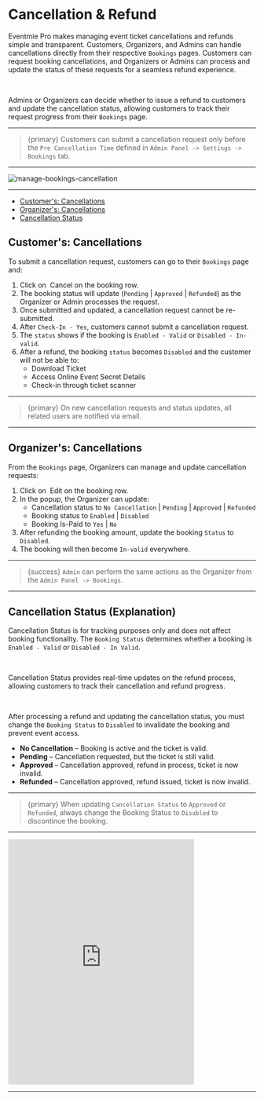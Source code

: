 # Cancellation & Refund

Eventmie Pro makes managing event ticket cancellations and refunds simple and transparent. Customers, Organizers, and Admins can handle cancellations directly from their respective `Bookings` pages. Customers can request booking cancellations, and Organizers or Admins can process and update the status of these requests for a seamless refund experience.

<br>

Admins or Organizers can decide whether to issue a refund to customers and update the cancellation status, allowing customers to track their request progress from their `Bookings` page.

---

> {primary} Customers can submit a cancellation request only before the `Pre Cancellation Time` defined in `Admin Panel -> Settings -> Bookings` tab.

---

![manage-bookings-cancellation](/images/v2/EventmieProFullyLoadedV2.0/manage-bookings-cancellation.webp "manage-bookings-cancellation")

---

-   [Customer's: Cancellations](#customer-cancellations)
-   [Organizer's: Cancellations](#organizer-cancellations)
-   [Cancellation Status](#cancellation-status)

<a name="customer-Cancellations"></a>

## Customer's: Cancellations

To submit a cancellation request, customers can go to their `Bookings` page and:

1. Click on &nbsp;<larecipe-button type="danger" size="sm" rounded>Cancel</larecipe-button> on the booking row.
2. The booking status will update (`Pending` | `Approved` | `Refunded`) as the Organizer or Admin processes the request.
3. Once submitted and updated, a cancellation request cannot be re-submitted.
4. After `Check-In - Yes`, customers cannot submit a cancellation request.
5. The `status` shows if the booking is `Enabled - Valid` or `Disabled - In-valid`.
6. After a refund, the booking `status` becomes `Disabled` and the customer will not be able to:
    - Download Ticket
    - Access Online Event Secret Details
    - Check-in through ticket scanner

---

> {primary} On new cancellation requests and status updates, all related users are notified via email.

---

<a name="organizer-cancellations"></a>

## Organizer's: Cancellations

From the `Bookings` page, Organizers can manage and update cancellation requests:

1. Click on &nbsp;<larecipe-button type="primary" size="sm" rounded>Edit</larecipe-button> on the booking row.
2. In the popup, the Organizer can update:
    - Cancellation status to `No Cancellation` | `Pending` | `Approved` | `Refunded`
    - Booking status to `Enabled` | `Disabled`
    - Booking Is-Paid to `Yes` | `No`
3. After refunding the booking amount, update the booking `Status` to `Disabled`.
4. The booking will then become `In-valid` everywhere.

---

> {success} `Admin` can perform the same actions as the Organizer from the `Admin Panel -> Bookings`.

---

<a name="cancellation-status"></a>

## Cancellation Status (Explanation)

Cancellation Status is for tracking purposes only and does not affect booking functionality. The `Booking Status` determines whether a booking is `Enabled - Valid` or `Disabled - In Valid`.

<br>

Cancellation Status provides real-time updates on the refund process, allowing customers to track their cancellation and refund progress.

<br>

After processing a refund and updating the cancellation status, you must change the `Booking Status` to `Disabled` to invalidate the booking and prevent event access.

-   **No Cancellation** – Booking is active and the ticket is valid.
-   **Pending** – Cancellation requested, but the ticket is still valid.
-   **Approved** – Cancellation approved, refund in process, ticket is now invalid.
-   **Refunded** – Cancellation approved, refund issued, ticket is now invalid.

---

> {primary} When updating `Cancellation Status` to `Approved` or `Refunded`, always change the Booking Status to `Disabled` to discontinue the booking.

---

<iframe width="75%" height="500" src="https://www.youtube.com/embed/0iN5b0u0qp0?si=r7T-dEzpw9U7MJRj" title="YouTube video player" frameborder="0" allow="accelerometer; autoplay; clipboard-write; encrypted-media; gyroscope; picture-in-picture; web-share" allowfullscreen></iframe>

---